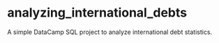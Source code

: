 # analyzing_international_debts
A simple DataCamp SQL project to analyze international debt statistics.
